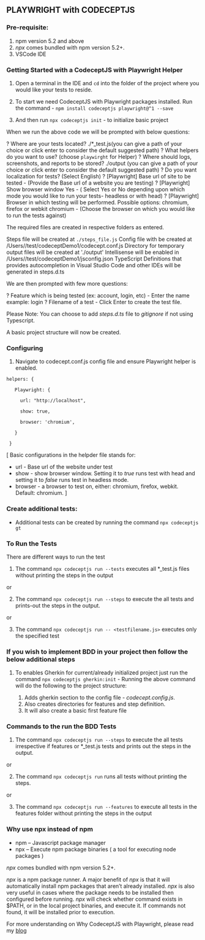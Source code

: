 ## PLAYWRIGHT with CODECEPTJS

### Pre-requisite:

1. npm version 5.2 and above
2. *npx* comes bundled with npm version 5.2+.
3. VSCode IDE

### Getting Started with a CodeceptJS with Playwright Helper

1. Open a terminal in the IDE and `cd` into the folder of the project where you would like your tests to reside.

2. To start we need CodeceptJS with Playwright packages installed. Run the command - `npm install codeceptjs playwright@^1 --save`

3. And then run `npx codeceptjs init` - to initialize basic project

  When we run the above code we will be prompted with below questions:

? Where are your tests located? ./*_test.js(you can give a path of your choice or click enter to consider the default suggested path)
? What helpers do you want to use? (choose `playwirght` for Helper)
? Where should logs, screenshots, and reports to be stored? ./output (you can give a path of your choice or click enter to consider the default suggested path)
? Do you want localization for tests? (Select English)
? [Playwright] Base url of site to be tested - (Provide the Base url of a website you are testing)
? [Playwright] Show browser window Yes - ( Select Yes or No depending upon which mode you would like to run your tests- headless or with head)
? [Playwright] Browser in which testing will be performed. Possible options: chromium, firefox or webkit chromium - (Choose the browser on which you would like to run the tests against)

The required files are created in respective folders as entered. 

Steps file will be created at `./steps_file.js`
Config file with be created at /Users/<username>/test/codeceptDemo1/codecept.conf.js
Directory for temporary output files will be created at './output'
Intellisense will be enabled in /Users/<username>/test/codeceptDemo1/jsconfig.json
TypeScript Definitions that provides autocompletion in Visual Studio Code and other IDEs will be generated in steps.d.ts 

We are then prompted with few more questions:

? Feature which is being tested (ex: account, login, etc) - Enter the name example: login
? Filename of a test - Click Enter to create the test file. 

Please Note: You can choose to add *steps.d.ts* file to *gitignore* if not using Typescript.

A basic project structure will now be created.

### Configuring

1. Navigate to codecept.conf.js config file and  ensure Playwright helper is enabled. 

 ```
 helpers: {
    
    Playwright: {
      
      url: "http://localhost",
      
      show: true,
      
      browser: 'chromium',
    
    }
  
  }
  ```

[
  Basic configurations in the helpder file stands for: 
- url - Base url of the website under test
- show - show browser window. Setting it to *true* runs test with head and setting it to *false* runs test in headless mode.
- browser - a browser to test on, either: chromium, firefox, webkit. Default: chromium.
]


### Create additional tests:

- Additional tests can be created by running the command `npx codeceptjs gt` 
  

### To Run the Tests

There are different ways to run the test

1. The command `npx codeceptjs run --tests` executes all *_test.js files without printing the steps in the output

or

2. The command `npx codeceptjs run --steps` to execute the all tests and prints-out the steps in the output. 

or

  
3. The command `npx codeceptjs run -- <testfilename.js>` executes only the specified test
   


### If you wish to implement BDD in your project then follow the below additional steps

1. To enables Gherkin for current/already initialized project just run the command `npx codeceptjs gherkin:init` - 
  Running the above command will do the following to the project structure:

    1. Adds gherkin section to the config file - *codecept.config.js*. 
    2. Also creates directories for features and step definition. 
    3. It will also create a basic first feature file     


### Commands to the run the BDD Tests 

1. The command `npx codeceptjs run --steps` to execute the all tests irrespective if features or *_test.js tests and prints out the steps in the output. 

or 

2. The command `npx codeceptjs run` runs all tests without printing the steps.

or

3. The command `npx codeceptjs run --features` to execute all tests in the features folder without printing the steps in the output


### Why use npx instead of npm

- npm – Javascript package manager
- npx – Execute npm package binaries ( a tool for executing node packages )

*npx* comes bundled with npm version 5.2+.

*npx* is a npm package runner.
A major benefit of *npx* is that it will automatically install npm packages that aren’t already installed. *npx* is also very useful in cases where the package needs to be installed then configured before running. *npx* will check whether command exists in $PATH, or in the local project binaries, and execute it. If commands not found, it will be installed prior to execution.

For more understanding on Why CodeceptJS with Playwright, please read my [blog](https://medium.com/@bhaawna1805/bc6770b78cff?source=friends_link&sk=a482c58557f46b07332fc5d51ff5c230)
